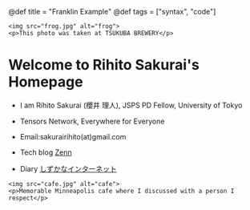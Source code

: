 @def title = "Franklin Example"
@def tags = ["syntax", "code"]

~~~
<img src="frog.jpg" alt="frog">
<p>This photo was taken at TSUKUBA BREWERY</p>
~~~

# Welcome to Rihito Sakurai's Homepage

- I am Rihito Sakurai (櫻井 理人), JSPS PD Fellow, University of Tokyo 

- Tensors Network, Everywhere for Everyone

- Email:sakurairihito(at)gmail.com

- Tech blog [Zenn](https://zenn.dev/rihitosakurai)

- Diary [しずかなインターネット](https://sizu.me/sakurai)

~~~
<img src="cafe.jpg" alt="cafe">
<p>Memorable Minneapolis cafe where I discussed with a person I respect</p>
~~~ 